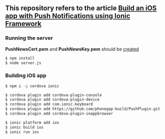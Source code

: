 ## This repository refers to the article [Build an iOS app with Push Notifications using Ionic Framework](https://www.airpair.com/ionic-framework/posts/push-notifications-using-ionic-framework)

### Running the server
**PushNewsCert.pem** and **PushNewsKey.pem** should be [created](https://www.airpair.com/ionic-framework/posts/push-notifications-using-ionic-framework#provisioning-profile-and-certificates)
```bash
$ npm install
$ node server.js
```

### Building iOS app

```bash
$ npm i -g cordova ionic

$ cordova plugin add cordova-plugin-console
$ cordova plugin add cordova-plugin-device
$ cordova plugin add com.ionic.keyboard
$ cordova plugin add https://github.com/phonegap-build/PushPlugin.git
$ cordova plugin add cordova-plugin-inappbrowser

$ ionic platform add ios
$ ionic build ios
$ ionic run ios
```
